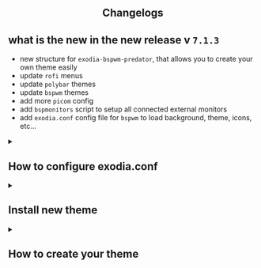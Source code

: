 <h2 align="center"> Changelogs</h2>


## what is the new in the new release v `7.1.3`

- new structure for `exodia-bspwm-predator`, that allows you to create your own theme easily
- update `rofi` menus
- update `polybar` themes
- update `bspwm` themes
- add more `picom` config
- add `bspmonitors` script to setup all connected external monitors
- add `exodia.conf` config file for `bspwm` to load background, theme, icons, etc...

<details>

   <summary><h2> How to configure exodia.conf </h2></summary>

  > **_`exodia.conf`:_** 
> 
> ** this config file contains the configuration of `bspwm` to load on startup 
> allow users to change `backgrounds`, `polybar` themes, `icons`, etc... easily.**

- Themes Setting: 
  - change the background by changing the value of the background (eg `background = path/to/img.png` ), same as for the rest of the setting 
  - Themes must be located in `/usr/share/themes`
  - Icons/Cursors must be located in `/usr/share/icons`
  - color-scheme/polybar `~/.config/bspwm`
  - change-betterlockscreen for changing the Background for `betterlockscreen` when you change the theme set it ti `true` to enable it

```conf
# Themes Setting #
background = /usr/share/backgrounds/Islamic_warrior_9.jpg
color-scheme = IslamicWarrior
theme = Tokyonight-Dark-BL
icons = neon-icon
cursor = ArchTrix
polybar = IslamicWarrior
change-betterlockscreen = false
```
- Configurations, Appearance and Other Setting: 
  - change the picom by changing the value of the picom (eg `picom = animation.conf` ), same as for the rest of the setting 
  - picom must be located in `~/.config/bspwm/picom`
  - keybinding must be located in `~/.config/bspwm/keybinding`
  - `multi-bar-monitors` for launching `polybar` in all connected monitors (to disable set to `false` to open `polybar` in primary Monitor ONLY)
  - `keyboard-layouts` to configure your keyboard layout, see [**`All Layouts`**](https://en.wikipedia.org/wiki/ISO_3166-1#Officially_assigned_code_elements)

```conf
# BSPWM Configurations, Appearance and Other Setting #
picom = shadow-animation.conf
keybinding = sxhkdrc
multi-bar-monitors = true
keyboard-layouts = us,ar
```

- Exoida OS Setting: 
  - `exoida-assistant-auto-start` to open `exoida-assistant` App on startup (to disable set to `false`).
  - `auto-update` for auto-updating bspwm config from official exodia repos, as the new config is located in(after update/install) `/etc/skel/.config/bspwm` and you need to copy manually to `~/.config/bspwm` to get the new configuration but here if you set to `true` it will update automatically and take a backup for the old config if you don't need the new config (if you have your own config and don't want to override on it) set to `false`

```conf
# Exoida OS Setting #
exoida-assistant-auto-start = true
auto-update = true
```

  > **_`If you want to change a specific theme config`:_** 
> 
- go to `~/.config/bspwm/themes/<Target Theme>` 
- edit `theme.conf` file

### e.g `~/.config/bspwm/themes/VALORANT/theme.conf`

```conf
#####################################
#                                   #
#  @author      : 00xWolf           #
#    GitHub    : @mmsaeed509       #
#    Developer : Mahmoud Mohamed   #
#  﫥  Copyright : Exodia OS         #
#                                   #
#####################################

background = full-path/to/the/background.png
theme = Tokyonight-Dark-B
icons = Red-Black
cursor = Rage-Gothic
RGB-keyboard = RedJungles
picom = animation.conf
keybinding = sxhkdrc

bsp-border-width = 2
bsp-window-gap = 10
bsp-split-ratio = 0.50
bsp-borderless-monocle = true
bsp-gapless-monocle = true
bsp-paddingless-monocle = true
bsp-single-monocle = false
bsp-focus-follows-pointer = true
bsp-presel-feedback = true
```

FINALLY, here's the default config file

```conf
#####################################
#                                   #
#  @author      : 00xWolf           #
#    GitHub    : @mmsaeed509       #
#    Developer : Mahmoud Mohamed   #
#  﫥  Copyright : Exodia OS        #
#                                   #
#####################################

# Themes Setting #
exodiaTheme =  Islamic Knights
background = /usr/share/backgrounds/IslamicKnights.jpg
color-scheme =  Islamic Knights
theme = Tokyonight-Dark-BL
icons = Hack
cursor = ArchTrix
polybar =  Islamic Knights
change-betterlockscreen = false

# BSPWM Configurations, Appearance and Other Setting #
picom = default.conf
keybinding = sxhkdrc
multi-bar-monitors = false
keyboard-layouts = us

bsp-border-width = 2
bsp-window-gap = 10
bsp-split-ratio = 0.50
bsp-borderless-monocle = true
bsp-gapless-monocle = true
bsp-paddingless-monocle = true
bsp-single-monocle = false
bsp-focus-follows-pointer = true
bsp-presel-feedback = true

# Exodia OS Setting #
exodia-assistant-auto-start = true
auto-update = true
```

</details>

<details>
   
   <summary><h2> Install new theme </h2></summary>

- you can find here [**`official themes`**](https://github.com/Exodia-OS/bspwm-themes/tree/master/official-themes) and [**`community themes`**](https://github.com/Exodia-OS/bspwm-themes/tree/master/community-themes)
- download the theme and save it in the `~/.config/bspwm/themes` directory
  
</details>

<details>
   
   <summary><h2> How to create your theme </h2></summary>

- go to the theme directory `~/.config/bspwm/themes/`
- choice one of the available themes, then Copy Paste and change the theme name (e.g `my Theme`)
- edit the configuration of the new theme
- take a screenshot of the new theme and save it in `~/.config/bspwm/themes/my Theme/preview.png`

FINALLY, you have created your theme

  ### Contributing

do you want to share your theme?

- Fork 
- add your theme to the [**`community`**](https://github.com/Exodia-OS/bspwm-themes/tree/master/community-themes) directory
- Commit/Push your changes with [**`push.sh`**](https://github.com/Exodia-OS/bspwm-themes/blob/master/push.sh) script
    - `push.sh -m "added new theme"`
- Submit a pull request
  
</details>